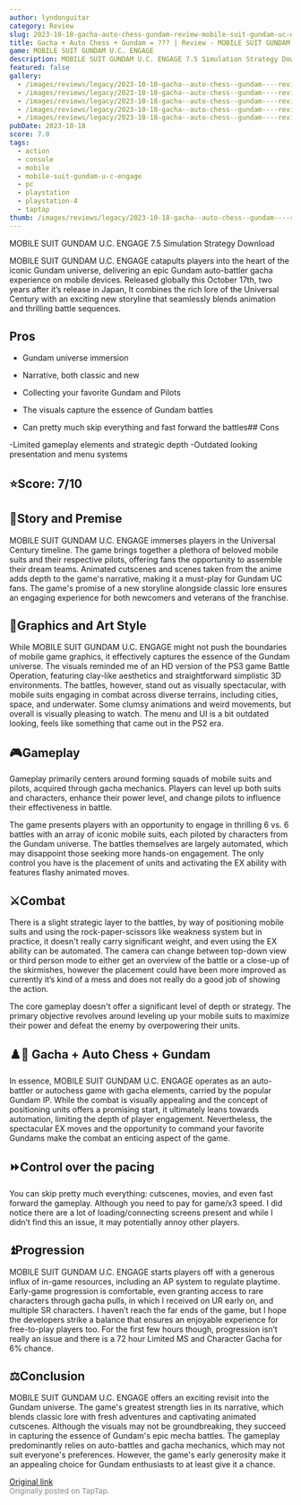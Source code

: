```yaml
---
author: lyndonguitar
category: Review
slug: 2023-10-18-gacha-auto-chess-gundam-review-mobile-suit-gundam-uc-engage
title: Gacha + Auto Chess + Gundam = ??? | Review - MOBILE SUIT GUNDAM U.C. ENGAGE
game: MOBILE SUIT GUNDAM U.C. ENGAGE
description: MOBILE SUIT GUNDAM U.C. ENGAGE 7.5 Simulation Strategy Download
featured: false
gallery:
  - /images/reviews/legacy/2023-10-18-gacha--auto-chess--gundam----review---mobile-suit-gundam-uc-engage-0.avif
  - /images/reviews/legacy/2023-10-18-gacha--auto-chess--gundam----review---mobile-suit-gundam-uc-engage-1.avif
  - /images/reviews/legacy/2023-10-18-gacha--auto-chess--gundam----review---mobile-suit-gundam-uc-engage-2.avif
  - /images/reviews/legacy/2023-10-18-gacha--auto-chess--gundam----review---mobile-suit-gundam-uc-engage-3.avif
  - /images/reviews/legacy/2023-10-18-gacha--auto-chess--gundam----review---mobile-suit-gundam-uc-engage-4.avif
pubDate: 2023-10-18
score: 7.0
tags:
  - action
  - console
  - mobile
  - mobile-suit-gundam-u-c-engage
  - pc
  - playstation
  - playstation-4
  - taptap
thumb: /images/reviews/legacy/2023-10-18-gacha--auto-chess--gundam----review---mobile-suit-gundam-uc-engage-0.avif
---
```


MOBILE SUIT GUNDAM U.C. ENGAGE
7.5
Simulation
Strategy
Download

MOBILE SUIT GUNDAM U.C. ENGAGE catapults players into the heart of the iconic Gundam universe, delivering an epic Gundam auto-battler gacha experience on mobile devices. Released globally this October 17th, two years after it’s release in Japan, It combines the rich lore of the Universal Century with an exciting new storyline that seamlessly blends animation and thrilling battle sequences.




## Pros



- Gundam universe immersion

- Narrative, both classic and new

- Collecting your favorite Gundam and Pilots

- The visuals capture the essence of Gundam battles

- Can pretty much skip everything and fast forward the battles## Cons


-Limited gameplay elements and strategic depth
-Outdated looking presentation and menu systems


## ⭐️Score: 7/10


## 📖Story and Premise

MOBILE SUIT GUNDAM U.C. ENGAGE immerses players in the Universal Century timeline. The game brings together a plethora of beloved mobile suits and their respective pilots, offering fans the opportunity to assemble their dream teams. Animated cutscenes and scenes taken from the anime adds depth to the game's narrative, making it a must-play for Gundam UC fans. The game's promise of a new storyline alongside classic lore ensures an engaging experience for both newcomers and veterans of the franchise.


## 🎨Graphics and Art Style

While MOBILE SUIT GUNDAM U.C. ENGAGE might not push the boundaries of mobile game graphics, it effectively captures the essence of the Gundam universe. The visuals reminded me of an HD version of the PS3 game Battle Operation, featuring clay-like aesthetics and straightforward simplistic 3D environments. The battles, however, stand out as visually spectacular, with mobile suits engaging in combat across diverse terrains, including cities, space, and underwater. Some clumsy animations and weird movements, but overall is visually pleasing to watch. The menu and UI is a bit outdated looking, feels like something that came out in the PS2 era.


## 🎮Gameplay

Gameplay primarily centers around forming squads of mobile suits and pilots, acquired through gacha mechanics. Players can level up both suits and characters, enhance their power level, and change pilots to influence their effectiveness in battle.

The game presents players with an opportunity to engage in thrilling 6 vs. 6 battles with an array of iconic mobile suits, each piloted by characters from the Gundam universe. The battles themselves are largely automated, which may disappoint those seeking more hands-on engagement. The only control you have is the placement of units and activating the EX ability with features flashy animated moves.


## ⚔️Combat

There is a slight strategic layer to the battles, by way of positioning mobile suits and using the rock-paper-scissors like weakness system but in practice, it doesn't really carry significant weight, and even using the EX ability can be automated. The camera can change between top-down view or third person mode to either get an overview of the battle or a close-up of the skirmishes, however the placement could have been more improved as currently it’s kind of a mess and does not really do a good job of showing the action.

The core gameplay doesn't offer a significant level of depth or strategy. The primary objective revolves around leveling up your mobile suits to maximize their power and defeat the enemy by overpowering their units.


## ♟️🤖 Gacha + Auto Chess + Gundam

In essence, MOBILE SUIT GUNDAM U.C. ENGAGE operates as an auto-battler or autochess game with gacha elements, carried by the popular Gundam IP. While the combat is visually appealing and the concept of positioning units offers a promising start, it ultimately leans towards automation, limiting the depth of player engagement. Nevertheless, the spectacular EX moves and the opportunity to command your favorite Gundams make the combat an enticing aspect of the game.


## ⏩Control over the pacing

You can skip pretty much everything: cutscenes, movies, and even fast forward the gameplay. Although you need to pay for game/x3 speed. I did notice there are a lot of loading/connecting screens present and while I didn’t find this an issue, it may potentially annoy other players.


## ⏫Progression

MOBILE SUIT GUNDAM U.C. ENGAGE starts players off with a generous influx of in-game resources, including an AP system to regulate playtime. Early-game progression is comfortable, even granting access to rare characters through gacha pulls, in which I received on UR early on, and multiple SR characters.  I haven’t reach the far ends of the game, but I hope the developers strike a balance that ensures an enjoyable experience for free-to-play players too. For the first few hours though, progression isn’t really an issue and there is a 72 hour Limited MS and Character Gacha for 6% chance.


## ⚖️Conclusion

MOBILE SUIT GUNDAM U.C. ENGAGE offers an exciting revisit into the Gundam universe. The game's greatest strength lies in its narrative, which blends classic lore with fresh adventures and captivating animated cutscenes. Although the visuals may not be groundbreaking, they succeed in capturing the essence of Gundam's epic mecha battles. The gameplay predominantly relies on auto-battles and gacha mechanics, which may not suit everyone's preferences. However, the game's early generosity make it an appealing choice for Gundam enthusiasts to at least give it a chance.

[Original link](https://www.taptap.io/post/6449484)<br><span style="font-size: 0.95em; color: #888;">Originally posted on TapTap.</span>